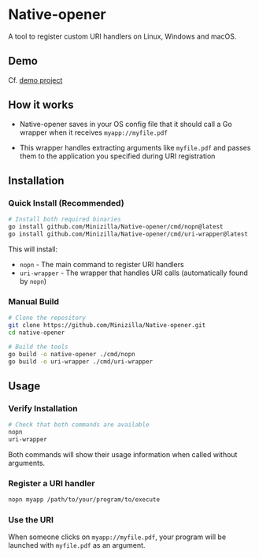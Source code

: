 # Native-opener

A tool to register custom URI handlers on Linux, Windows and macOS.

## Demo

Cf. [demo project](https://github.com/Minizilla/Native-opener-demo) 

## How it works

- Native-opener saves in your OS config file that it should call a Go wrapper when it receives `myapp://myfile.pdf`

- This wrapper handles extracting arguments like `myfile.pdf` and passes them to the application you specified during URI registration

## Installation

### Quick Install (Recommended)

```bash
# Install both required binaries
go install github.com/Minizilla/Native-opener/cmd/nopn@latest
go install github.com/Minizilla/Native-opener/cmd/uri-wrapper@latest
```

This will install:
- `nopn` - The main command to register URI handlers
- `uri-wrapper` - The wrapper that handles URI calls (automatically found by `nopn`)

### Manual Build

```bash
# Clone the repository
git clone https://github.com/Minizilla/Native-opener.git
cd native-opener

# Build the tools
go build -o native-opener ./cmd/nopn
go build -o uri-wrapper ./cmd/uri-wrapper
```

## Usage

### Verify Installation

```bash
# Check that both commands are available
nopn
uri-wrapper
```

Both commands will show their usage information when called without arguments.

### Register a URI handler

```bash
nopn myapp /path/to/your/program/to/execute
```

### Use the URI

When someone clicks on `myapp://myfile.pdf`, your program will be launched with `myfile.pdf` as an argument.

